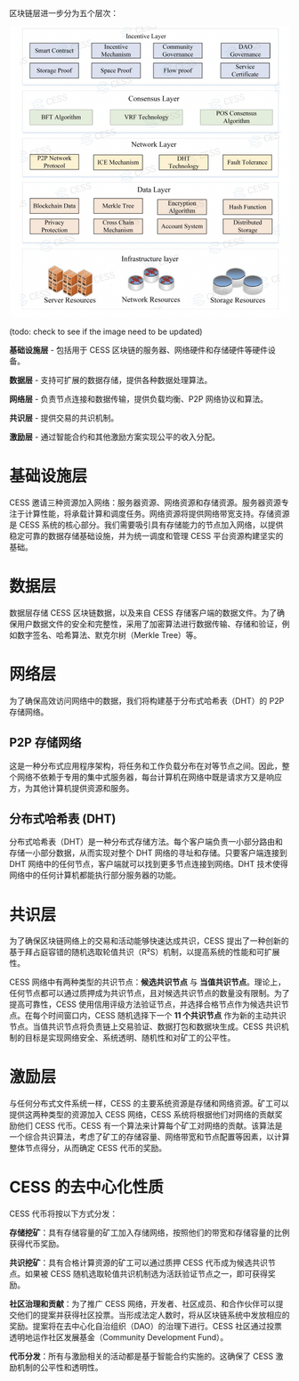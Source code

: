 区块链层进一步分为五个层次：

![区块链架构](../assets/concepts/blockchain-arch/blockchain-arch.png)


(todo: check to see if the image need to be updated)

**基础设施层** - 包括用于 CESS 区块链的服务器、网络硬件和存储硬件等硬件设备。

**数据层** - 支持可扩展的数据存储，提供各种数据处理算法。

**网络层** - 负责节点连接和数据传输，提供负载均衡、P2P 网络协议和算法。

**共识层** - 提供交易的共识机制。

**激励层** - 通过智能合约和其他激励方案实现公平的收入分配。

# 基础设施层

CESS 邀请三种资源加入网络：服务器资源、网络资源和存储资源。服务器资源专注于计算性能，将承载计算和调度任务。网络资源将提供网络带宽支持。存储资源是 CESS 系统的核心部分。我们需要吸引具有存储能力的节点加入网络，以提供稳定可靠的数据存储基础设施，并为统一调度和管理 CESS 平台资源构建坚实的基础。

# 数据层

数据层存储 CESS 区块链数据，以及来自 CESS 存储客户端的数据文件。为了确保用户数据文件的安全和完整性，采用了加密算法进行数据传输、存储和验证，例如数字签名、哈希算法、默克尔树（Merkle Tree）等。

# 网络层

为了确保高效访问网络中的数据，我们将构建基于分布式哈希表（DHT）的 P2P 存储网络。

## P2P 存储网络

这是一种分布式应用程序架构，将任务和工作负载分布在对等节点之间。因此，整个网络不依赖于专用的集中式服务器，每台计算机在网络中既是请求方又是响应方，为其他计算机提供资源和服务。

## 分布式哈希表 (DHT)

分布式哈希表（DHT）是一种分布式存储方法。每个客户端负责一小部分路由和存储一小部分数据，从而实现对整个 DHT 网络的寻址和存储。只要客户端连接到 DHT 网络中的任何节点，客户端就可以找到更多节点连接到网络。DHT 技术使得网络中的任何计算机都能执行部分服务器的功能。

# 共识层

为了确保区块链网络上的交易和活动能够快速达成共识，CESS 提出了一种创新的基于拜占庭容错的随机选取轮值共识（R²S）机制，以提高系统的性能和可扩展性。

CESS 网络中有两种类型的共识节点：**候选共识节点** 与 **当值共识节点**。理论上，任何节点都可以通过质押成为共识节点，且对候选共识节点的数量没有限制。为了提高可靠性，CESS 使用信用评级方法验证节点，并选择合格节点作为候选共识节点。在每个时间窗口内，CESS 随机选择下一个 **11 个共识节点** 作为新的主动共识节点。当值共识节点将负责链上交易验证、数据打包和数据块生成。CESS 共识机制的目标是实现网络安全、系统透明、随机性和对矿工的公平性。

# 激励层

与任何分布式文件系统一样，CESS 的主要系统资源是存储和网络资源。矿工可以提供这两种类型的资源加入 CESS 网络，CESS 系统将根据他们对网络的贡献奖励他们 CESS 代币。CESS 有一个算法来计算每个矿工对网络的贡献。该算法是一个综合共识算法，考虑了矿工的存储容量、网络带宽和节点配置等因素，以计算整体节点得分，从而确定 CESS 代币的奖励。

# CESS 的去中心化性质

CESS 代币将按以下方式分发：

**存储挖矿**：具有存储容量的矿工加入存储网络，按照他们的带宽和存储容量的比例获得代币奖励。

**共识挖矿**：具有合格计算资源的矿工可以通过质押 CESS 代币成为候选共识节点。如果被 CESS 随机选取轮值共识机制选为活跃验证节点之一，即可获得奖励。

**社区治理和贡献**：为了推广 CESS 网络，开发者、社区成员、和合作伙伴可以提交他们的提案并获得社区投票。当形成法定人数时，将从区块链系统中发放相应的奖励。提案将在去中心化自治组织（DAO）的治理下进行。CESS 社区通过投票透明地运作社区发展基金（Community Development Fund）。

**代币分发**：所有与激励相关的活动都是基于智能合约实施的。这确保了 CESS 激励机制的公平性和透明性。

